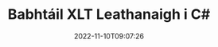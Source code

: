 ---
############################# Static ############################
layout: "auto-gen-merger"
date: 2022-11-10T09:07:26
draft: false
otherformats: ott pdf pps ppsx ppt pptx rtf tex vdx vsdm vsdx vssm vssx vstm vstx vsx

############################# Head ############################
head_title: "Babhtáil & Malartú XLT Leathanaigh i C#"
head_description: "Babhtáil & Malartú suímh dhá leathanach laistigh de chomhad XLT in C# ag baint úsáide as an API cumasc doiciméad."

############################# Header ############################
title: "Babhtáil XLT Leathanaigh i C#"
description: "Malartú XLT Leathanaigh le cúpla líne de chód .NET."
bg_image: "https://cms.admin.containerize.com/templates/aspose/App_Themes/V3/images/bg/header1.png"
bg_overlay: false
button:
    enable: true
    icon: "fas fa-arrow-down"
    label: "Íoslódáil Triail Saor in Aisce"
    link: "https://downloads.groupdocs.com/merger/net"

############################# SubMenu ############################
submenu:
    enable: true

    left:
        img_alt: "GroupDocs.Merger for .NET"
        image: "https://cms.admin.containerize.com/templates/groupdocs/images/product-logos/90x90-noborder/groupdocs-merger-net.png"
        product: "GroupDocs.Merger"
        platform: ".NET"

    middle:
        button:

            # button loop
            - link: "https://apireference.groupdocs.com/merger/net"
              text: "Tagairt API"

            # button loop
            - link: "https://github.com/groupdocs-merger"
              text: "Samplaí de Chóid"

            # button loop
            - link: "https://products.groupdocs.app/merger/family"
              text: "Taispeántas beo"

            # button loop
            - link: "https://purchase.groupdocs.com/pricing/merger/net"
              text: "Praghsáil"

    right:
        link_download: "https://downloads.groupdocs.com/merger"
        link_learn: "https://docs.groupdocs.com/merger/net"
        link_buy: "https://purchase.groupdocs.com"

############################# About ############################
about:
    enable: true
    title: "Maidir le GroupDocs.Merger for .NET API"
    content: |
        Tairgeann [GroupDocs.Merger for .NET](/ga/merger/net/) réiteach simplí chun raon leathan formáidí doiciméad a chumasc agus a roinnt go sábháilte lena n-áirítear PDF, Microsoft Office (Word, Excel, PowerPoint , OneNote), OpenDocument, HTML, íomhánna agus go leor eile laistigh d’fheidhmchláir .NET. Trí ach cúpla líne den chód a chur leis, déan roinnt oibríochtaí doiciméad ar nós bogadh, bain, rothlú, babhtáil, eastóscadh nó athraigh treoshuíomh na leathanach laistigh de na doiciméid. Tacaíonn an API a chumasc doiciméid freisin le leathanaigh doiciméad a réamhamharc mar íomhá chun struchtúr, formáidiú agus ábhar an doiciméid a anailísiú.
        
        Is rogha cheart é GroupDocs.Merger API le haghaidh réitigh chorparáideacha a dteastaíonn gnéithe malartaithe leathanach comhaid uathu. Tugtar tacaíocht mhaith do na APIanna seo ar gach mórchóras agus ardán oibriúcháin lena n-áirítear .NET Framework, .NET Standard, .NET Core, Mono.

############################# Steps ############################
steps:
    enable: true
    title_left: "Babhtáil XLT Leathanaigh Chomhaid i .NET"
    content_left: |
        Déanann [GroupDocs.Merger for .NET](/ga/merger/net/) é éasca d'fhorbróirí C# leathanaigh a mhalartú laistigh de chomhad XLT trí roinnt céimeanna éasca a chur i bhfeidhm .
        
        * Tosaigh **SwapOptions** chun uimhreacha na leathanach a shonrú le malartú.
        * Cruthaigh sampla nua ***Merger** agus pas a fháil ar chonair an doiciméid foinse mar pharaiméadar cruthaitheoir.
        * Glaoigh ar **SwapPages** agus pasáil **SwapOptions** réad.
        * Glaoigh ar **Save** agus sonraigh conair an chomhaid chun an doiciméad iarmhartach a shábháil.

    title_right: "Riachtanais Chórais"
    content_right: |
        GroupDocs.Merger for .NET Tacaítear le API ar gach mór-ardán agus córas oibriúcháin. Sula ndéanann tú an cód thíos, déan cinnte go bhfuil na réamhriachtanais seo a leanas suiteáilte ar do chóras.

        * Córais Oibriúcháin: Microsoft Windows, Linux, MacOS
        * Timpeallachtaí Forbartha: Visual Studio, Xamarin, MonoDevelop
        * Creataí: .NET Framework, .NET Standard, .NET Core, Mono
        * Íoslódáil an leagan is déanaí de GroupDocs.Merger for .NET ó [NuGet](https://www.nuget.org/packages/groupdocs.merger)
         
    code: |
     {{% merger/additional-styles %}}
     {{< merger/code-merger title="Conas leathanaigh comhaid XLT a mhalartú le cód samplach C#">}}

        ```csharp    
        // Babhtáil leathanaigh comhad XLT ag baint úsáide as GroupDocs.Merger API
        int pageNumber1 = 6;
        int pageNumber2 = 1;

        // Tosaigh rang SwapOptions chun uimhreacha na leathanach a shonrú chun babhtáil a dhéanamh
        SwapOptions swapOptions = new SwapOptions(pageNumber2, pageNumber1);

        // Cuir Cumasc leis an doiciméad ionchuir XLT
        using (Merger merger = new Merger("input.xlt"))
          {
            // Glaoigh ar an modh SwapPages agus cuir an réad SwapOptions ar aghaidh chuige
            merger.SwapPages(swapOptions);
    
            // Glaoigh Sábháil modh agus pas a fháil cosán comhad atá ag teastáil a shábháil ar an doiciméad aschur
            merger.Save("output.xlt");
          }
        ```
     {{< /merger/code-merger >}}

############################# Demos ############################
demos:
    enable: true
    title: "Taispeántais Bheo - Malartú XLT Leathanaigh Chomhad Ar Líne"
    content: |
       Babhtáil XLT leathanaigh comhaid faoi láthair trí chuairt a thabhairt ar an suíomh Gréasáin [GroupDocs.Merger Live Demos](https://products.groupdocs.app/splitter/swap-pages/xlt).
       Tá na buntáistí seo a leanas ag an taispeántas beo.
        
############################# About Formats ############################
about_formats:
    enable: true

############################# More Formats ############################
more_formats:
    enable: true
    title: "Babhtáil Leathanaigh de Formáidí Comhaid Eile"
    content: |
        .NET API cumasc & scoilte doiciméad le haghaidh formáidí comhaid agus íomhánna. Babhtáil roinnt de na formáidí comhaid coitianta mar a luaitear thíos.

############################# Back to top ###############################
back_to_top:
    enable: true
---